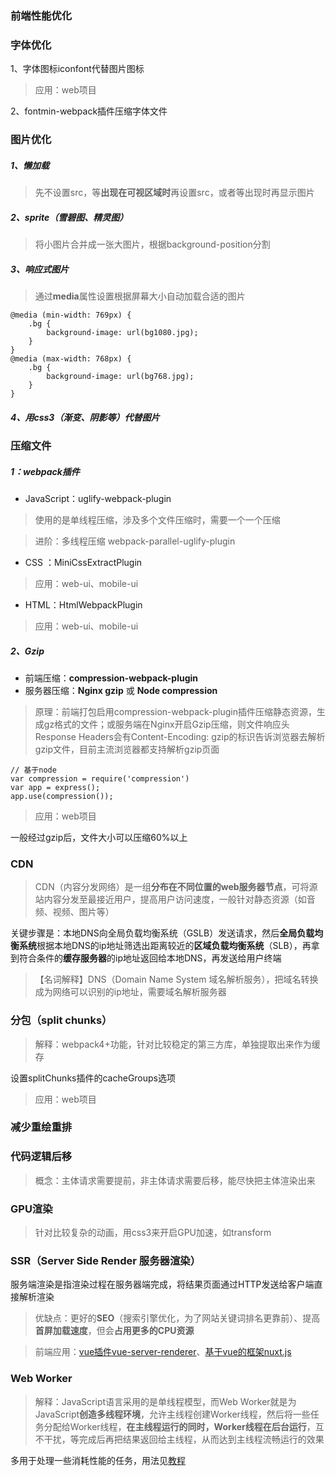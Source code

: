 ### 前端性能优化

### 字体优化

1、字体图标iconfont代替图片图标
> 应用：web项目

2、fontmin-webpack插件压缩字体文件

### 图片优化

##### 1、懒加载
> 先不设置src，等**出现在可视区域时**再设置src，或者等出现时再显示图片

##### 2、sprite（雪碧图、精灵图）
> 将小图片合并成一张大图片，根据background-position分割

##### 3、响应式图片
> 通过**media**属性设置根据屏幕大小自动加载合适的图片

```
@media (min-width: 769px) {
    .bg {
        background-image: url(bg1080.jpg);
    }
}
@media (max-width: 768px) {
    .bg {
        background-image: url(bg768.jpg);
    }
}
```
##### 4、用css3（渐变、阴影等）代替图片
### 压缩文件

##### 1：webpack插件
- JavaScript：uglify-webpack-plugin
> 使用的是单线程压缩，涉及多个文件压缩时，需要一个一个压缩

> 进阶：多线程压缩 webpack-parallel-uglify-plugin
- CSS ：MiniCssExtractPlugin
> 应用：web-ui、mobile-ui
- HTML：HtmlWebpackPlugin
> 应用：web-ui、mobile-ui

##### 2、Gzip

- 前端压缩：**compression-webpack-plugin** 
- 服务器压缩：**Nginx gzip** 或 **Node compression**
> 原理：前端打包启用compression-webpack-plugin插件压缩静态资源，生成gz格式的文件；或服务端在Nginx开启Gzip压缩，则文件响应头Response Headers会有Content-Encoding: gzip的标识告诉浏览器去解析gzip文件，目前主流浏览器都支持解析gzip页面
```
// 基于node
var compression = require('compression')
var app = express();
app.use(compression());
```

> 应用：web项目

一般经过gzip后，文件大小可以压缩60%以上
### CDN
> CDN（内容分发网络）是一组**分布在不同位置的web服务器节点**，可将源站内容分发至最接近用户，提高用户访问速度，一般针对静态资源（如音频、视频、图片等）

关键步骤是：本地DNS向全局负载均衡系统（GSLB）发送请求，然后**全局负载均衡系统**根据本地DNS的ip地址筛选出距离较近的**区域负载均衡系统**（SLB），再拿到符合条件的**缓存服务器**的ip地址返回给本地DNS，再发送给用户终端

> 【名词解释】DNS（Domain Name System 域名解析服务），把域名转换成为网络可以识别的ip地址，需要域名解析服务器


### 分包（split chunks）
> 解释：webpack4+功能，针对比较稳定的第三方库，单独提取出来作为缓存

设置splitChunks插件的cacheGroups选项
> 应用：web项目
### 减少重绘重排
### 代码逻辑后移
> 概念：主体请求需要提前，非主体请求需要后移，能尽快把主体渲染出来
### GPU渲染
> 针对比较复杂的动画，用css3来开启GPU加速，如transform

### SSR（Server Side Render 服务器渲染）
服务端渲染是指渲染过程在服务器端完成，将结果页面通过HTTP发送给客户端直接解析渲染

> 优缺点：更好的**SEO**（搜索引擎优化，为了网站关键词排名更靠前）、提高**首屏加载速度**，但会**占用更多的CPU资源**

> 前端应用：[vue插件vue-server-renderer](https://ssr.vuejs.org/zh/)、[基于vue的框架nuxt.js](https://www.nuxtjs.cn/guide)

### Web Worker
> 解释：JavaScript语言采用的是单线程模型，而Web Worker就是为JavaScript**创造多线程环境**，允许主线程创建Worker线程，然后将一些任务分配给Worker线程，**在主线程运行的同时，Worker线程在后台运行**，互不干扰，等完成后再把结果返回给主线程，从而达到主线程流畅运行的效果

多用于处理一些消耗性能的任务，用法见[教程](https://www.ruanyifeng.com/blog/2018/07/web-worker.html)